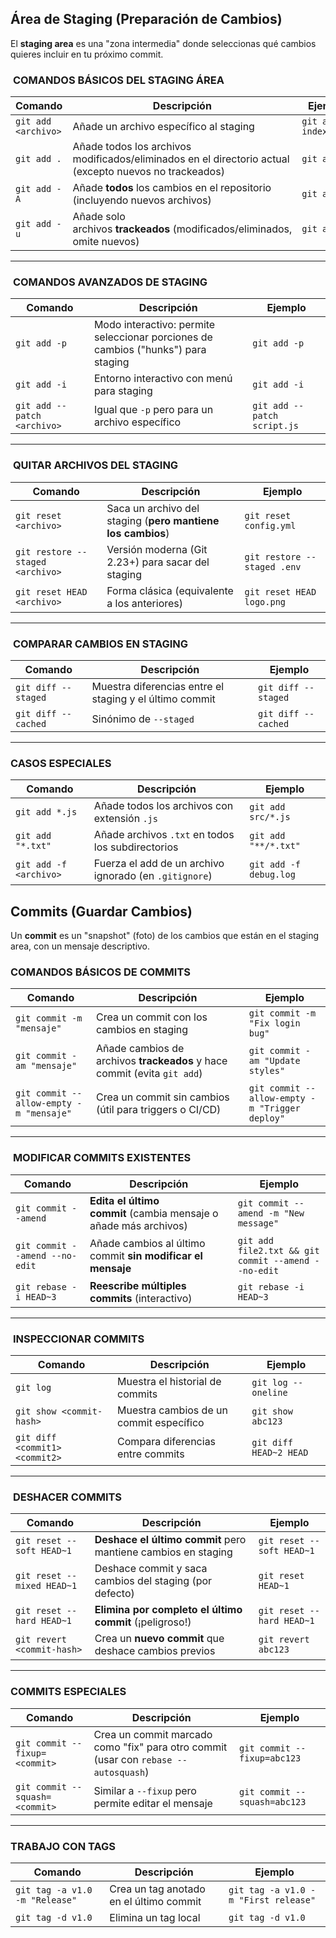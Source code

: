 ## **Área de Staging (Preparación de Cambios)**

El **staging area** es una "zona intermedia" donde seleccionas qué cambios quieres incluir en tu próximo commit.

###  **COMANDOS BÁSICOS DEL STAGING ÁREA**

|Comando|Descripción|Ejemplo|
|---|---|---|
|`git add <archivo>`|Añade un archivo específico al staging|`git add index.html`|
|`git add .`|Añade todos los archivos modificados/eliminados en el directorio actual (excepto nuevos no trackeados)|`git add .`|
|`git add -A`|Añade **todos** los cambios en el repositorio (incluyendo nuevos archivos)|`git add -A`|
|`git add -u`|Añade solo archivos **trackeados** (modificados/eliminados, omite nuevos)|`git add -u`|

---

###  **COMANDOS AVANZADOS DE STAGING**

|Comando|Descripción|Ejemplo|
|---|---|---|
|`git add -p`|Modo interactivo: permite seleccionar porciones de cambios ("hunks") para staging|`git add -p`|
|`git add -i`|Entorno interactivo con menú para staging|`git add -i`|
|`git add --patch <archivo>`|Igual que `-p` pero para un archivo específico|`git add --patch script.js`|

---

###  **QUITAR ARCHIVOS DEL STAGING**

|Comando|Descripción|Ejemplo|
|---|---|---|
|`git reset <archivo>`|Saca un archivo del staging (**pero mantiene los cambios**)|`git reset config.yml`|
|`git restore --staged <archivo>`|Versión moderna (Git 2.23+) para sacar del staging|`git restore --staged .env`|
|`git reset HEAD <archivo>`|Forma clásica (equivalente a los anteriores)|`git reset HEAD logo.png`|

---

###  **COMPARAR CAMBIOS EN STAGING**

|Comando|Descripción|Ejemplo|
|---|---|---|
|`git diff --staged`|Muestra diferencias entre el staging y el último commit|`git diff --staged`|
|`git diff --cached`|Sinónimo de `--staged`|`git diff --cached`|

---

### **CASOS ESPECIALES**

|Comando|Descripción|Ejemplo|
|---|---|---|
|`git add *.js`|Añade todos los archivos con extensión `.js`|`git add src/*.js`|
|`git add "*.txt"`|Añade archivos `.txt` en todos los subdirectorios|`git add "**/*.txt"`|
|`git add -f <archivo>`|Fuerza el add de un archivo ignorado (en `.gitignore`)|`git add -f debug.log`|

## **Commits (Guardar Cambios)**

Un **commit** es un "snapshot" (foto) de los cambios que están en el staging area, con un mensaje descriptivo.

### **COMANDOS BÁSICOS DE COMMITS**

|Comando|Descripción|Ejemplo|
|---|---|---|
|`git commit -m "mensaje"`|Crea un commit con los cambios en staging|`git commit -m "Fix login bug"`|
|`git commit -am "mensaje"`|Añade cambios de archivos **trackeados** y hace commit (evita `git add`)|`git commit -am "Update styles"`|
|`git commit --allow-empty -m "mensaje"`|Crea un commit sin cambios (útil para triggers o CI/CD)|`git commit --allow-empty -m "Trigger deploy"`|

---

###  **MODIFICAR COMMITS EXISTENTES**

|Comando|Descripción|Ejemplo|
|---|---|---|
|`git commit --amend`|**Edita el último commit** (cambia mensaje o añade más archivos)|`git commit --amend -m "New message"`|
|`git commit --amend --no-edit`|Añade cambios al último commit **sin modificar el mensaje**|`git add file2.txt && git commit --amend --no-edit`|
|`git rebase -i HEAD~3`|**Reescribe múltiples commits** (interactivo)|`git rebase -i HEAD~3`|

---

###  **INSPECCIONAR COMMITS**

|Comando|Descripción|Ejemplo|
|---|---|---|
|`git log`|Muestra el historial de commits|`git log --oneline`|
|`git show <commit-hash>`|Muestra cambios de un commit específico|`git show abc123`|
|`git diff <commit1> <commit2>`|Compara diferencias entre commits|`git diff HEAD~2 HEAD`|

---

###  **DESHACER COMMITS**

|Comando|Descripción|Ejemplo|
|---|---|---|
|`git reset --soft HEAD~1`|**Deshace el último commit** pero mantiene cambios en staging|`git reset --soft HEAD~1`|
|`git reset --mixed HEAD~1`|Deshace commit y saca cambios del staging (por defecto)|`git reset HEAD~1`|
|`git reset --hard HEAD~1`|**Elimina por completo el último commit** (¡peligroso!)|`git reset --hard HEAD~1`|
|`git revert <commit-hash>`|Crea un **nuevo commit** que deshace cambios previos|`git revert abc123`|

---

### **COMMITS ESPECIALES**

|Comando|Descripción|Ejemplo|
|---|---|---|
|`git commit --fixup=<commit>`|Crea un commit marcado como "fix" para otro commit (usar con `rebase --autosquash`)|`git commit --fixup=abc123`|
|`git commit --squash=<commit>`|Similar a `--fixup` pero permite editar el mensaje|`git commit --squash=abc123`|

---

### **TRABAJO CON TAGS**

| Comando                        | Descripción                             | Ejemplo                              |
| ------------------------------ | --------------------------------------- | ------------------------------------ |
| `git tag -a v1.0 -m "Release"` | Crea un tag anotado en el último commit | `git tag -a v1.0 -m "First release"` |
| `git tag -d v1.0`              | Elimina un tag local                    | `git tag -d v1.0`                    |